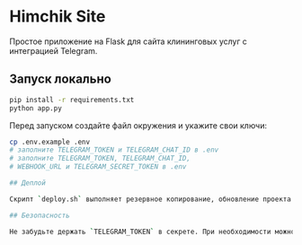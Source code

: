 # Himchik Site

Простое приложение на Flask для сайта клининговых услуг с интеграцией Telegram.

## Запуск локально

```bash
pip install -r requirements.txt
python app.py
```
Перед запуском создайте файл окружения и укажите свои ключи:

```bash
cp .env.example .env
# заполните TELEGRAM_TOKEN и TELEGRAM_CHAT_ID в .env
# заполните TELEGRAM_TOKEN, TELEGRAM_CHAT_ID,
# WEBHOOK_URL и TELEGRAM_SECRET_TOKEN в .env

## Деплой

Скрипт `deploy.sh` выполняет резервное копирование, обновление проекта и отправку уведомления в Telegram. Подробности в [DEPLOY_GUIDE.md](DEPLOY_GUIDE.md).

## Безопасность

Не забудьте держать `TELEGRAM_TOKEN` в секрете. При необходимости можно использовать переменные окружения и файл `.env`, который добавлен в `.gitignore`.